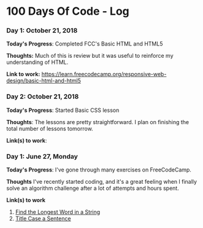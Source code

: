 # 100 Days Of Code - Log

### Day 1: October 21, 2018 

**Today's Progress**: Completed FCC's Basic HTML and HTML5

**Thoughts:** Much of this is review but it was useful to reinforce my understanding of HTML.

**Link to work:** https://learn.freecodecamp.org/responsive-web-design/basic-html-and-html5

### Day 2: October 21, 2018

**Today's Progress**: Started Basic CSS lesson

**Thoughts**: The lessons are pretty straightforward. I plan on finishing the total number of lessons tomorrow.

**Link(s) to work**: 


### Day 1: June 27, Monday

**Today's Progress**: I've gone through many exercises on FreeCodeCamp.

**Thoughts** I've recently started coding, and it's a great feeling when I finally solve an algorithm challenge after a lot of attempts and hours spent.

**Link(s) to work**
1. [Find the Longest Word in a String](https://www.freecodecamp.com/challenges/find-the-longest-word-in-a-string)
2. [Title Case a Sentence](https://www.freecodecamp.com/challenges/title-case-a-sentence)
